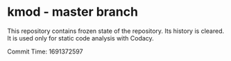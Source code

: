 # kmod - master branch

This repository contains frozen state of the repository.
Its history is cleared. It is used only for static code
analysis with Codacy.

Commit Time: 1691372597